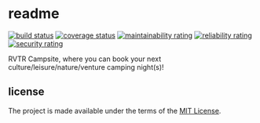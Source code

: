 # readme

[![build status](https://github.com/RVTR/rvtr-app-campsite/workflows/integration/badge.svg)](https://github.com/RVTR/rvtr-app-campsite/actions?query=workflow%3Aintegration)
[![coverage status](https://sonarcloud.io/api/project_badges/measure?project=rvtr_app_campsite&metric=coverage)](https://sonarcloud.io/dashboard?id=rvtr_app_campsite)
[![maintainability rating](https://sonarcloud.io/api/project_badges/measure?project=rvtr_app_campsite&metric=sqale_rating)](https://sonarcloud.io/dashboard?id=rvtr_app_campsite)
[![reliability rating](https://sonarcloud.io/api/project_badges/measure?project=rvtr_app_campsite&metric=reliability_rating)](https://sonarcloud.io/dashboard?id=rvtr_app_campsite)
[![security rating](https://sonarcloud.io/api/project_badges/measure?project=rvtr_app_campsite&metric=security_rating)](https://sonarcloud.io/dashboard?id=rvtr_app_campsite)

RVTR Campsite, where you can book your next culture/leisure/nature/venture camping night(s)!

## license

The project is made available under the terms of the [MIT License][license_mit].

[license_mit]: https://github.com/rvtr/rvtr-app-campsite/blob/master/LICENSE 'mit license'
